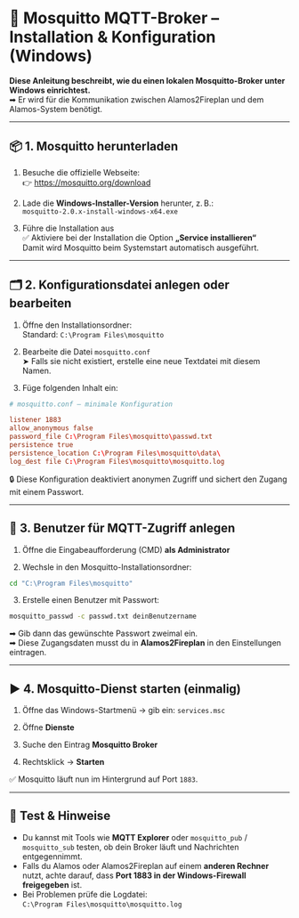 # 📘 Mosquitto MQTT-Broker – Installation & Konfiguration (Windows)

**Diese Anleitung beschreibt, wie du einen lokalen Mosquitto-Broker unter Windows einrichtest.**  
➡ Er wird für die Kommunikation zwischen Alamos2Fireplan und dem Alamos-System benötigt.

---

## 📦 1. Mosquitto herunterladen

1. Besuche die offizielle Webseite:  
   👉 https://mosquitto.org/download

2. Lade die **Windows-Installer-Version** herunter, z. B.:  
   `mosquitto-2.0.x-install-windows-x64.exe`

3. Führe die Installation aus  
   ✅ Aktiviere bei der Installation die Option **„Service installieren“**  
   Damit wird Mosquitto beim Systemstart automatisch ausgeführt.

---

## 🗂 2. Konfigurationsdatei anlegen oder bearbeiten

1. Öffne den Installationsordner:  
   Standard: `C:\Program Files\mosquitto`

2. Bearbeite die Datei `mosquitto.conf`  
   ➤ Falls sie nicht existiert, erstelle eine neue Textdatei mit diesem Namen.

3. Füge folgenden Inhalt ein:

```conf
# mosquitto.conf – minimale Konfiguration

listener 1883
allow_anonymous false
password_file C:\Program Files\mosquitto\passwd.txt
persistence true
persistence_location C:\Program Files\mosquitto\data\
log_dest file C:\Program Files\mosquitto\mosquitto.log
```

🔒 Diese Konfiguration deaktiviert anonymen Zugriff und sichert den Zugang mit einem Passwort.

---

## 🔑 3. Benutzer für MQTT-Zugriff anlegen

1. Öffne die Eingabeaufforderung (CMD) **als Administrator**

2. Wechsle in den Mosquitto-Installationsordner:

```cmd
cd "C:\Program Files\mosquitto"
```

3. Erstelle einen Benutzer mit Passwort:

```cmd
mosquitto_passwd -c passwd.txt deinBenutzername
```

➡ Gib dann das gewünschte Passwort zweimal ein.  
➡ Diese Zugangsdaten musst du in **Alamos2Fireplan** in den Einstellungen eintragen.

---

## ▶ 4. Mosquitto-Dienst starten (einmalig)

1. Öffne das Windows-Startmenü → gib ein: `services.msc`

2. Öffne **Dienste**

3. Suche den Eintrag **Mosquitto Broker**

4. Rechtsklick → **Starten**

✅ Mosquitto läuft nun im Hintergrund auf Port `1883`.

---

## 🧪 Test & Hinweise

- Du kannst mit Tools wie **MQTT Explorer** oder `mosquitto_pub` / `mosquitto_sub` testen, ob dein Broker läuft und Nachrichten entgegennimmt.
- Falls du Alamos oder Alamos2Fireplan auf einem **anderen Rechner** nutzt, achte darauf, dass **Port 1883 in der Windows-Firewall freigegeben** ist.
- Bei Problemen prüfe die Logdatei:  
  `C:\Program Files\mosquitto\mosquitto.log`
